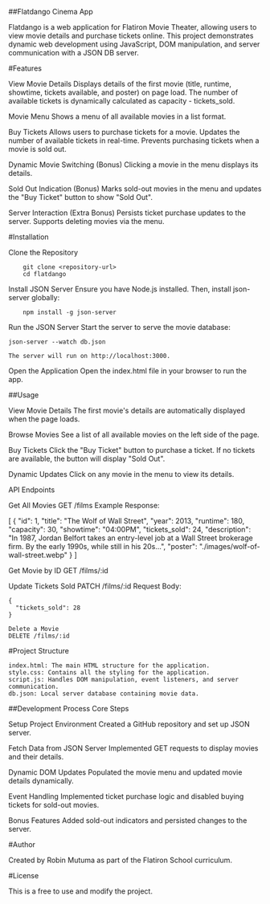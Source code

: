 ##Flatdango Cinema App

Flatdango is a web application for Flatiron Movie Theater, allowing users to view movie details and purchase tickets online. This project demonstrates dynamic web development using JavaScript, DOM manipulation, and server communication with a JSON DB server.

#Features 

View Movie Details
        Displays details of the first movie (title, runtime, showtime, tickets available, and poster) on page load.
        The number of available tickets is dynamically calculated as capacity - tickets_sold.

Movie Menu
        Shows a menu of all available movies in a list format.

Buy Tickets
        Allows users to purchase tickets for a movie.
        Updates the number of available tickets in real-time.
        Prevents purchasing tickets when a movie is sold out.

Dynamic Movie Switching (Bonus)
        Clicking a movie in the menu displays its details.

Sold Out Indication (Bonus)
        Marks sold-out movies in the menu and updates the "Buy Ticket" button to show "Sold Out".

Server Interaction (Extra Bonus)
        Persists ticket purchase updates to the server.
        Supports deleting movies via the menu.

#Installation 

Clone the Repository

        git clone <repository-url>
        cd flatdango

Install JSON Server
Ensure you have Node.js installed. Then, install json-server globally:

        npm install -g json-server

Run the JSON Server
Start the server to serve the movie database:

    json-server --watch db.json

    The server will run on http://localhost:3000.

Open the Application
Open the index.html file in your browser to run the app.

##Usage 

View Movie Details
        The first movie's details are automatically displayed when the page loads.

Browse Movies
        See a list of all available movies on the left side of the page.

Buy Tickets
        Click the "Buy Ticket" button to purchase a ticket.
        If no tickets are available, the button will display "Sold Out".

Dynamic Updates
        Click on any movie in the menu to view its details.

API Endpoints 

Get All Movies
GET /films
Example Response:

[
 {
      "id": 1,
      "title": "The Wolf of Wall Street",
      "year": 2013,
      "runtime": 180,
      "capacity": 30,
      "showtime": "04:00PM",
      "tickets_sold": 24,
      "description": "In 1987, Jordan Belfort takes an entry-level job at a Wall Street brokerage firm. By the early 1990s, while still in his 20s...",
      "poster": "./images/wolf-of-wall-street.webp"
    }
]

Get Movie by ID
GET /films/:id

Update Tickets Sold
PATCH /films/:id
Request Body:

    {
      "tickets_sold": 28
    }

    Delete a Movie
    DELETE /films/:id

#Project Structure 

    index.html: The main HTML structure for the application.
    style.css: Contains all the styling for the application.
    script.js: Handles DOM manipulation, event listeners, and server communication.
    db.json: Local server database containing movie data.

##Development Process 
Core Steps

Setup Project Environment
        Created a GitHub repository and set up JSON server.

Fetch Data from JSON Server
        Implemented GET requests to display movies and their details.

Dynamic DOM Updates
        Populated the movie menu and updated movie details dynamically.

Event Handling
        Implemented ticket purchase logic and disabled buying tickets for sold-out movies.

Bonus Features
        Added sold-out indicators and persisted changes to the server.


#Author 

Created by Robin Mutuma as part of the Flatiron School curriculum.

#License 

This is a free to use and modify the project.

